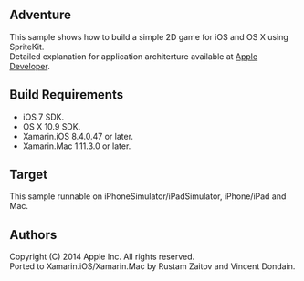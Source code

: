 Adventure
---------

This sample shows how to build a simple 2D game for iOS and OS X using SpriteKit.  
Detailed explanation for application architerture available at [Apple Developer].

Build Requirements
------------------

* iOS 7 SDK.
* OS X 10.9 SDK.
* Xamarin.iOS 8.4.0.47 or later.
* Xamarin.Mac 1.11.3.0 or later.

Target
------

This sample runnable on iPhoneSimulator/iPadSimulator, iPhone/iPad and Mac.

Authors
-------

Copyright (C) 2014 Apple Inc. All rights reserved.  
Ported to Xamarin.iOS/Xamarin.Mac by Rustam Zaitov and Vincent Dondain.

[Apple Developer]:https://developer.apple.com/library/prerelease/ios/documentation/GraphicsAnimation/Conceptual/CodeExplainedAdventure/AdventureArchitecture/AdventureArchitecture.html
